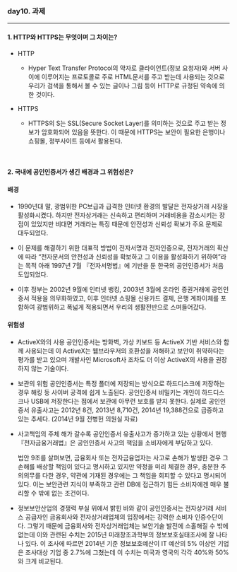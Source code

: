 ### day10. 과제
---

#### 1. HTTP와 HTTPS는 무엇이며 그 차이는?

- HTTP
    - Hyper Text Transfer Protocol의 약자로 클라이언트(정보 요청자)와 서버 사이에 이루어지는 프로토콜로 주로 HTML문서를 주고 받는데 사용되는 것으로 우리가 검색을 통해서 볼 수 있는 글이나 그림 등이 HTTP로 규정된 약속에 의한 것이다.
    
- HTTPS
    - HTTPS의 S는 SSL(Secure Socket Layer)를 의미하는 것으로 주고 받는 정보가 암호화되어 있음을 뜻한다. 이 때문에 HTTPS는 보안이 필요한 은행이나 쇼핑몰, 정부사이트 등에서 활용된다.

<br>

#### 2. 국내에 공인인증서가 생긴 배경과 그 위험성은?

#### 배경
- 1990년대 말, 광범위한 PC보급과 급격한 인터넷 환경의 발달은 전자상거래 시장을 활성화시켰다. 하지만 전자상거래는 신속하고 편리하며 거래비용을 감소시키는 장점이 있었지만 비대면 거래라는 특징 때문에 안전성과 신뢰성 확보가 주요 문제로 대두되었다.

- 이 문제를 해결하기 위한 대표적 방법이 전자서명과 전자인증으로, 전자거래의 확산에 따라 “전자문서의 안전성과 신뢰성을 확보하고 그 이용을 활성화하기 위하여”라는 목적 아래 1997년 7월 『전자서명법』에 기반을 둔 한국의 공인인증서가 처음 도입되었다.

- 이후 정부는 2002년 9월에 인터넷 뱅킹, 2003년 3월에 온라인 증권거래에 공인인증서 적용을 의무화하였고, 이후 인터넷 쇼핑몰 신용카드 결제, 은행 계좌이체를 포함하여 광범위하고 폭넓게 적용되면서 우리의 생활전반으로 스며들어갔다.

#### 위험성
- ActiveX와의 사용
공인인증서는 방화벽, 가상 키보드 등 ActiveX 기반 서비스와 함께 사용되는데 이 ActiveX는 웹브라우저의 호환성을 저해하고 보안이 취약하다는 평가를 받고 있으며 개발사인 Microsoft사 조차도 더 이상 ActiveX의 사용을 권장하지 않는 기술이다.

- 보관의 위험
공인인증서는 특정 폴더에 저장되는 방식으로 하드디스크에 저장하는 경우 해킹 등 사이버 공격에 쉽게 노출된다. 공인인증서 비밀키는 개인이 하드디스크나 USB에 저장한다는 점에서 보관에 아무런 보호를 받지 못한다. 실제로 공인인증서 유출사고는 2012년 8건, 2013년 8,710건, 2014년 19,388건으로 급증하고 있는 추세다. (2014년 9월 전병헌 의원실 자료)

- 사고책임의 주체
해가 갈수록 공인인증서 유출사고가 증가하고 있는 상황에서 현행 『전자금융거래법』은 공인인증서 사고의 책임을 소비자에게 부담하고 있다.

    법안 9조를 살펴보면, 금융회사 또는 전자금융업자는 사고로 손해가 발생한 경우 그 손해를 배상할 책임이 있다고 명시하고 있지만 약정을 미리 체결한 경우, 충분한 주의의무를 다한 경우, 약관에 기재된 경우에는 그 책임을 회피할 수 있다고 명시되어 있다. 이는 보안관련 지식이 부족하고 관련 DB에 접근하기 힘든 소비자에겐 매우 불리할 수 밖에 없는 조건이다.
    
- 정보보안산업의 경쟁력 부실
  위에서 밝힌 바와 같이 공인인증서는 전자상거래 서비스 공급자인 금융회사와 전자상거래업체의 입장에서는 강력한 소비자 인증수단이다. 그렇기 때문에 금융회사와 전자상거래업체는 보안기술 발전에 소홀해질 수 밖에 없는데 이와 관련된 수치는 2015년 미래창조과학부의 정보보호실태조사에 잘 나타나 있다.
  이 조사에 따르면 2014년 기준 정보보호예산이 IT 예산의 5% 이상인 기업은 조사대상 기업 중 2.7%에 그쳤는데 이 수치는 미국과 영국의 각각 40%와 50%와 크게 비교된다.
  
  